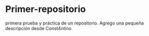 # Primer-repositorio
primera prueba y práctica de un repositorio.
Agrego una pequeña descripción desde Const4ntino
